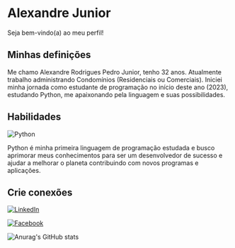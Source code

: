 # Alexandre Junior

Seja bem-vindo(a) ao meu perfil!

## Minhas definições
Me chamo Alexandre Rodrigues Pedro Junior, tenho 32 anos. Atualmente trabalho administrando Condomínios (Residenciais ou Comerciais). Iniciei minha jornada como estudante de programação no início deste ano (2023), estudando Python, me apaixonando pela linguagem e suas possibilidades. 

## Habilidades
![Python](https://img.shields.io/badge/Python-000?style=for-the-badge&logo=python) 

Python é minha primeira linguagem de programação estudada e busco aprimorar meus conhecimentos para ser um desenvolvedor de sucesso e ajudar a melhorar o planeta contribuindo com novos programas e aplicações.   

## Crie conexões
[![LinkedIn](https://img.shields.io/badge/LinkedIn-000?style=for-the-badge&logo=linkedin&logoColor=0E76A8)](https://www.linkedin.com/in/alexandre-rodrigues-pedro-júnior-201987218/)

[![Facebook](https://img.shields.io/badge/Facebook-000?style=for-the-badge&logo=facebook)](https://www.facebook.com/alexandre.r.junior.982/)

![Anurag's GitHub stats](https://github-readme-stats.vercel.app/api?username=Ale-junior&theme=shadow_blue_icons=true)